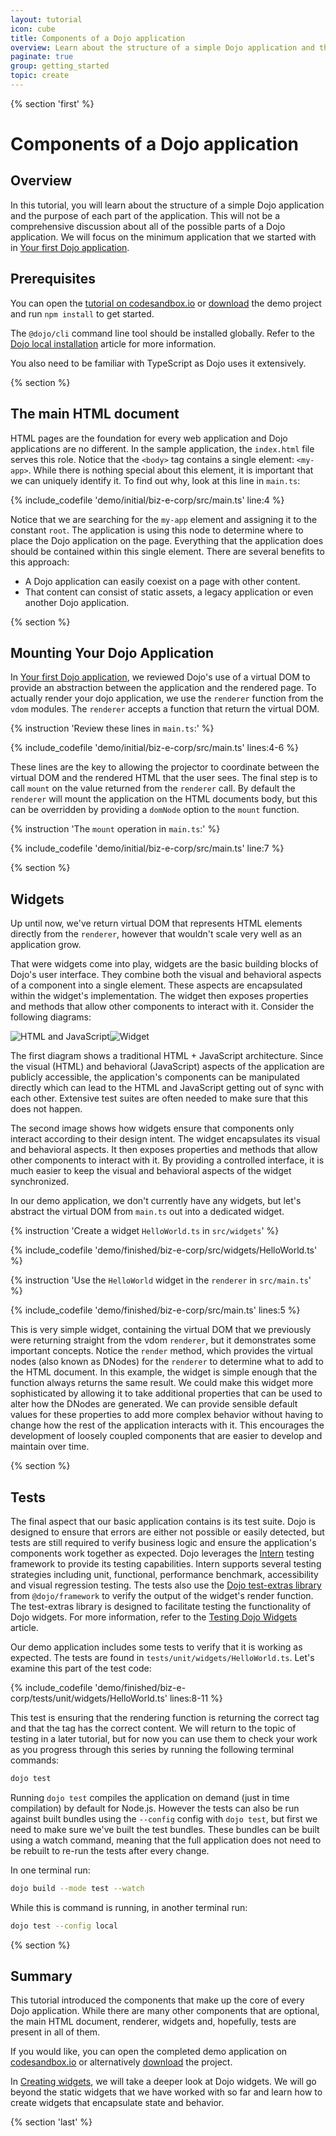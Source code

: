```yaml
---
layout: tutorial
icon: cube
title: Components of a Dojo application
overview: Learn about the structure of a simple Dojo application and the purpose of each part.
paginate: true
group: getting_started
topic: create
---
```


{% section 'first' %}

# Components of a Dojo application

## Overview

In this tutorial, you will learn about the structure of a simple Dojo application and the purpose of each part of the application. This will not be a comprehensive discussion about all of the possible parts of a Dojo application. We will focus on the minimum application that we started with in [Your first Dojo application](../001_static_content/).

## Prerequisites

You can open the [tutorial on codesandbox.io](https://codesandbox.io/s/github/dojo/dojo.io/tree/master/site/source/tutorials/002_creating_an_application/demo/initial/biz-e-corp) or [download](../assets/002_creating_an_application-initial.zip) the demo project and run `npm install` to get started.

The `@dojo/cli` command line tool should be installed globally. Refer to the [Dojo local installation](../000_local_installation/) article for more information.

You also need to be familiar with TypeScript as Dojo uses it extensively.

{% section %}

## The main HTML document

HTML pages are the foundation for every web application and Dojo applications are no different. In the sample application, the `index.html` file serves this role. Notice that the `<body>` tag contains a single element: `<my-app>`. While there is nothing special about this element, it is important that we can uniquely identify it. To find out why, look at this line in `main.ts`:

{% include_codefile 'demo/initial/biz-e-corp/src/main.ts' line:4 %}

Notice that we are searching for the `my-app` element and assigning it to the constant `root`. The application is using this node to determine where to place the Dojo application on the page. Everything that the application does should be contained within this single element. There are several benefits to this approach:

* A Dojo application can easily coexist on a page with other content.
* That content can consist of static assets, a legacy application or even another Dojo application.

{% section %}

## Mounting Your Dojo Application

In [Your first Dojo application](../001_static_content/), we reviewed Dojo's use of a virtual DOM to provide an abstraction between the application and the rendered page. To actually render your dojo application, we use the `renderer` function from the `vdom` modules. The `renderer` accepts a function that return the virtual DOM.

{% instruction 'Review these lines in `main.ts`:' %}

{% include_codefile 'demo/initial/biz-e-corp/src/main.ts' lines:4-6 %}

These lines are the key to allowing the projector to coordinate between the virtual DOM and the rendered HTML that the user sees. The final step is to call `mount` on the value returned from the `renderer` call. By default the `renderer` will mount the application on the HTML documents body, but this can be overridden by providing a `domNode` option to the `mount` function.

{% instruction 'The `mount` operation in `main.ts`:' %}

{% include_codefile 'demo/initial/biz-e-corp/src/main.ts' line:7 %}

{% section %}

## Widgets

Up until now, we've return virtual DOM that represents HTML elements directly from the `renderer`, however that wouldn't scale very well as an application grow.

That were widgets come into play, widgets are the basic building blocks of Dojo's user interface. They combine both the visual and behavioral aspects of a component into a single element. These aspects are encapsulated within the widget's implementation. The widget then exposes properties and methods that allow other components to interact with it. Consider the following diagrams:

<img src="../resources/html_js.svg" title="HTML and JavaScript" class="half-width"/><img src="../resources/widget.svg" title="Widget" class="half-width"/>

The first diagram shows a traditional HTML + JavaScript architecture. Since the visual (HTML) and behavioral (JavaScript) aspects of the application are publicly accessible, the application's components can be manipulated directly which can lead to the HTML and JavaScript getting out of sync with each other. Extensive test suites are often needed to make sure that this does not happen.

The second image shows how widgets ensure that components only interact according to their design intent. The widget encapsulates its visual and behavioral aspects. It then exposes properties and methods that allow other components to interact with it. By providing a controlled interface, it is much easier to keep the visual and behavioral aspects of the widget synchronized.

In our demo application, we don't currently have any widgets, but let's abstract the virtual DOM from `main.ts` out into a dedicated widget.

{% instruction 'Create a widget `HelloWorld.ts` in `src/widgets`' %}

{% include_codefile 'demo/finished/biz-e-corp/src/widgets/HelloWorld.ts' %}

{% instruction 'Use the `HelloWorld` widget in the `renderer` in `src/main.ts`' %}

{% include_codefile 'demo/finished/biz-e-corp/src/main.ts' lines:5 %}

This is very simple widget, containing the virtual DOM that we previously were returning straight from the vdom `renderer`, but it demonstrates some important concepts. Notice the `render` method, which provides the virtual nodes (also known as DNodes) for the `renderer` to determine what to add to the HTML document. In this example, the widget is simple enough that the function always returns the same result. We could make this widget more sophisticated by allowing it to take additional properties that can be used to alter how the DNodes are generated. We can provide sensible default values for these properties to add more complex behavior without having to change how the rest of the application interacts with it. This encourages the development of loosely coupled components that are easier to develop and maintain over time.

{% section %}

## Tests

The final aspect that our basic application contains is its test suite. Dojo is designed to ensure that errors are either not possible or easily detected, but tests are still required to verify business logic and ensure the application's components work together as expected. Dojo leverages the [Intern](http://theintern.io) testing framework to provide its testing capabilities. Intern supports several testing strategies including unit, functional, performance benchmark, accessibility and visual regression testing. The tests also use the [Dojo test-extras library](https://github.com/dojo/framework/testing) from `@dojo/framework` to verify the output of the widget's render function. The test-extras library is designed to facilitate testing the functionality of Dojo widgets. For more information, refer to the [Testing Dojo Widgets](../comingsoon.html) article.

Our demo application includes some tests to verify that it is working as expected. The tests are found in `tests/unit/widgets/HelloWorld.ts`. Let's examine this part of the test code:

{% include_codefile 'demo/finished/biz-e-corp/tests/unit/widgets/HelloWorld.ts' lines:8-11 %}

This test is ensuring that the rendering function is returning the correct tag and that the tag has the correct content. We will return to the topic of testing in a later tutorial, but for now you can use them to check your work as you progress through this series by running the following terminal commands:

```bash
dojo test
```

Running `dojo test` compiles the application on demand (just in time compilation) by default for Node.js. However the tests can also be run against built bundles using the `--config` config with `dojo test`, but first we need to make sure we've built the test bundles. These bundles can be built using a watch command, meaning that the full application does not need to be rebuilt to re-run the tests after every change.

In one terminal run:

```bash
dojo build --mode test --watch
```

While this is command is running, in another terminal run:

```bash
dojo test --config local
```

{% section %}

## Summary
This tutorial introduced the components that make up the core of every Dojo application. While there are many other components that are optional, the main HTML document, renderer, widgets and, hopefully, tests are present in all of them.

If you would like, you can open the completed demo application on [codesandbox.io](https://codesandbox.io/s/github/dojo/dojo.io/tree/master/site/source/tutorials/002_creating_an_application/demo/finished/biz-e-corp) or alternatively [download](../assets/002_creating_an_application-finished.zip) the project.

In [Creating widgets](../003_creating_widgets/), we will take a deeper look at Dojo widgets. We will go beyond the static widgets that we have worked with so far and learn how to create widgets that encapsulate state and behavior.

{% section 'last' %}
